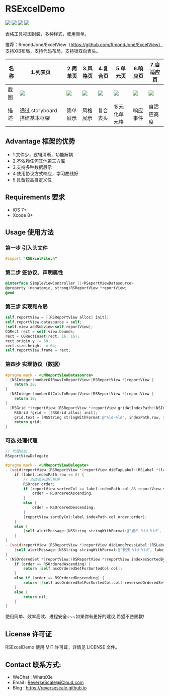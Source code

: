 # RSExcelDemo

![](https://img.shields.io/badge/platform-iOS-red.svg) ![](https://img.shields.io/badge/language-Objective--C-orange.svg) ![](https://img.shields.io/badge/download-2.7MB-brightgreen.svg
) ![](https://img.shields.io/badge/license-MIT%20License-brightgreen.svg) 

表格工具视图封装，多种样式，使用简单。

推荐：RmondJone/ExcelView（https://github.com/RmondJone/ExcelView）
支持XIB布局，支持代码布局，支持锁双向表头。

| 名称 |1.列表页 |2.简单页 |3.风格页 | 4.复合页 | 5.单元页 | 6.响应页 | 7.自适应页 |
| ------------- | ------------- | ------------- | ------------- | ------------- | ------------- | ------------- | ------------- |
| 截图 | ![](http://og1yl0w9z.bkt.clouddn.com/17-7-21/50968283.jpg) | ![](http://og1yl0w9z.bkt.clouddn.com/17-7-21/67391545.jpg) | ![](http://og1yl0w9z.bkt.clouddn.com/17-7-21/36860931.jpg) | ![](http://og1yl0w9z.bkt.clouddn.com/17-7-21/56984525.jpg) | ![](http://og1yl0w9z.bkt.clouddn.com/17-7-21/16416833.jpg) | ![](http://og1yl0w9z.bkt.clouddn.com/17-7-21/53621226.jpg) | ![](http://og1yl0w9z.bkt.clouddn.com/17-7-21/3844082.jpg) |
| 描述 | 通过 storyboard 搭建基本框架 | 简单展示 | 风格展示 | 复合表头 | 多元化单元格 | 响应事件 | 自适应高度 |


## Advantage 框架的优势
* 1.文件少，逻辑清晰，功能解耦
* 2.不依赖任何其他第三方库
* 3.支持多种数据展示
* 4.使用协议方式响应，学习曲线好
* 5.具备较高自定义性

## Requirements 要求
* iOS 7+
* Xcode 8+


## Usage 使用方法
### 第一步 引入头文件
```Objective-C
#import "RSExcelFile.h"
```
### 第二步 签协议、声明属性
```Objective-C
@interface SimpleViewController ()<RSeportViewDatasource>
@property (nonatomic, strong)RSReportView *reportView;
@end
```
### 第三步 实现和布局
```Objective-C
self.reportView = [[RSReportView alloc] init];
self.reportView.datasource = self;
[self.view addSubview:self.reportView];
CGRect rect = self.view.bounds;
rect = CGRectInset(rect, 16, 16);
rect.origin.y += 60;
rect.size.height -= 64;
self.reportView.frame = rect;
```
### 第四步 实现协议（数据）
```Objective-C
#pragma mark - <LMReportViewDatasource>
- (NSInteger)numberOfRowsInReportView:(RSReportView *)reportView {
    return 20;
}
- (NSInteger)numberOfColsInReportView:(RSReportView *)reportView {
    return 10;
}
- (RSGrid *)reportView:(RSReportView *)reportView gridAtIndexPath:(NSIndexPath *)indexPath {
    RSGrid *grid = [[RSGrid alloc] init];
    grid.text = [NSString stringWithFormat:@"%ld-%ld", indexPath.row, indexPath.col];
    return grid;
}
```
### 可选 处理代理
```Objective-C
// 代理协议
RSeportViewDelegate
```
```Objective-C
#pragma mark - <LMReportViewDelegate>
- (void)reportView:(RSReportView *)reportView didTapLabel:(RSLabel *)label {
    if (label.indexPath.row == 0) {
        // 点击表头进行排序
        RSOrder order;
        if (reportView.sortedCol == label.indexPath.col && reportView.sortedOrder == RSOrderedDescending) {
            order = RSOrderedAscending;
        }
        else {
            order = RSOrderedDescending;
        }
        [reportView sortByCol:label.indexPath.col order:order];
    }
    else {
        [self alertMessage:[NSString stringWithFormat:@"点击 %ld-%ld", label.indexPath.row, label.indexPath.col]];
    }
}
- (void)reportView:(RSReportView *)reportView didLongPressLabel:(RSLabel *)label {
    [self alertMessage:[NSString stringWithFormat:@"长按 %ld-%ld", label.indexPath.row, label.indexPath.col]];
}
- (NSOrderedSet *)reportView:(RSReportView *)reportView indexesSortedByCol:(NSInteger)col order:(RSOrder)order {
    if (order == RSOrderedAscending) {
        return [self ascOrderedSetForSortedCol:col];
    }
    else if (order == RSOrderedDescending) {
        return [[self ascOrderedSetForSortedCol:col] reversedOrderedSet];
    }
    else {
        return nil;
    }
}
```

使用简单、效率高效、进程安全~~~如果你有更好的建议,希望不吝赐教!


## License 许可证
RSExcelDemo 使用 MIT 许可证，详情见 LICENSE 文件。


## Contact 联系方式:
* WeChat : WhatsXie
* Email : ReverseScale@iCloud.com
* Blog : https://reversescale.github.io
